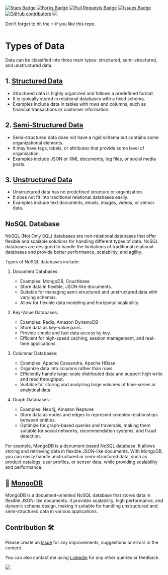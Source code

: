 <a href="https://github.com/drshahizan/special-topic-data-engineering/stargazers"><img src="https://img.shields.io/github/stars/drshahizan/special-topic-data-engineering" alt="Stars Badge"/></a>
<a href="https://github.com/drshahizan/special-topic-data-engineering/network/members"><img src="https://img.shields.io/github/forks/drshahizan/special-topic-data-engineering" alt="Forks Badge"/></a>
<a href="https://github.com/drshahizan/special-topic-data-engineering/pulls"><img src="https://img.shields.io/github/issues-pr/drshahizan/special-topic-data-engineering" alt="Pull Requests Badge"/></a>
<a href="https://github.com/drshahizan/special-topic-data-engineering/issues"><img src="https://img.shields.io/github/issues/drshahizan/special-topic-data-engineering" alt="Issues Badge"/></a>
<a href="https://github.com/drshahizan/special-topic-data-engineering/graphs/contributors"><img alt="GitHub contributors" src="https://img.shields.io/github/contributors/drshahizan/special-topic-data-engineering?color=2b9348"></a>
![](https://visitor-badge.glitch.me/badge?page_id=drshahizan/special-topic-data-engineering)

Don't forget to hit the :star: if you like this repo.

# Types of Data

Data can be classified into three main types: structured, semi-structured, and unstructured data.

## 1. [Structured Data](01-structured.md)
   - Structured data is highly organized and follows a predefined format.
   - It is typically stored in relational databases with a fixed schema.
   - Examples include data in tables with rows and columns, such as financial transactions or customer information.

## 2. [Semi-Structured Data](02-semi-structured.md)
   - Semi-structured data does not have a rigid schema but contains some organizational elements.
   - It may have tags, labels, or attributes that provide some level of organization.
   - Examples include JSON or XML documents, log files, or social media posts.

## 3. [Unstructured Data](03-unstructured.md)
   - Unstructured data has no predefined structure or organization.
   - It does not fit into traditional relational databases easily.
   - Examples include text documents, emails, images, videos, or sensor data.

## NoSQL Database

NoSQL (Not Only SQL) databases are non-relational databases that offer flexible and scalable solutions for handling different types of data. NoSQL databases are designed to handle the limitations of traditional relational databases and provide better performance, scalability, and agility.

Types of NoSQL databases include:

1. Document Databases:
   - Examples: MongoDB, Couchbase
   - Store data in flexible, JSON-like documents.
   - Suitable for managing semi-structured and unstructured data with varying schemas.
   - Allow for flexible data modeling and horizontal scalability.

2. Key-Value Databases:
   - Examples: Redis, Amazon DynamoDB
   - Store data as key-value pairs.
   - Provide simple and fast data access by key.
   - Efficient for high-speed caching, session management, and real-time applications.

3. Columnar Databases:
   - Examples: Apache Cassandra, Apache HBase
   - Organize data into columns rather than rows.
   - Efficiently handle large-scale distributed data and support high write and read throughput.
   - Suitable for storing and analyzing large volumes of time-series or analytical data.

4. Graph Databases:
   - Examples: Neo4j, Amazon Neptune
   - Store data as nodes and edges to represent complex relationships between entities.
   - Optimize for graph-based queries and traversals, making them suitable for social networks, recommendation systems, and fraud detection.

For example, MongoDB is a document-based NoSQL database. It allows storing and retrieving data in flexible JSON-like documents. With MongoDB, you can easily handle unstructured or semi-structured data, such as product catalogs, user profiles, or sensor data, while providing scalability and performance.

## 🔗 [MongoDB](mongodb.md)
MongoDB is a document-oriented NoSQL database that stores data in flexible JSON-like documents. It provides scalability, high performance, and dynamic schema design, making it suitable for handling unstructured and semi-structured data in various applications.

## Contribution 🛠️
Please create an [Issue](https://github.com/drshahizan/special-topic-data-engineering/issues) for any improvements, suggestions or errors in the content.

You can also contact me using [Linkedin](https://www.linkedin.com/in/drshahizan/) for any other queries or feedback.

![](https://visitor-badge.glitch.me/badge?page_id=drshahizan)
